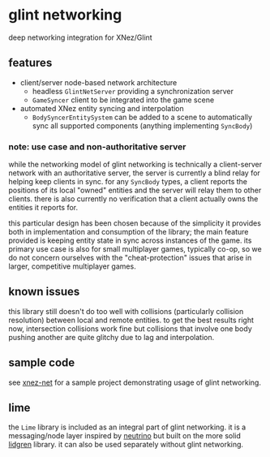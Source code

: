 # glint networking

deep networking integration for XNez/Glint

## features
- client/server node-based network architecture
    - headless `GlintNetServer` providing a synchronization server
    - `GameSyncer` client to be integrated into the game scene
- automated XNez entity syncing and interpolation
    - `BodySyncerEntitySystem` can be added to a scene to automatically sync all supported components (anything implementing `SyncBody`)

### note: use case and non-authoritative server

while the networking model of glint networking is technically a client-server network with an authoritative server, the server is currently a blind relay for helping keep clients in sync. for any `SyncBody` types, a client reports the positions of its local "owned" entities and the server will relay them to other clients. there is also currently no verification that a client actually owns the entities it reports for.

this particular design has been chosen because of the simplicity it provides both in implementation and consumption of the library; the main feature provided is keeping entity state in sync across instances of the game. its primary use case is also for small multiplayer games, typically co-op, so we do not concern ourselves with the "cheat-protection" issues that arise in larger, competitive multiplayer games.

## known issues

this library still doesn't do too well with collisions (particularly collision resolution) between local and remote entities. to get the best results right now, intersection collisions work fine but collisions that involve one body pushing another are quite glitchy due to lag and interpolation.

## sample code

see [xnez-net](https://git.rie.icu/xdrie/xnez-net) for a sample project demonstrating usage of glint networking.

## lime

the `Lime` library is included as an integral part of glint networking. it is a messaging/node layer inspired by [neutrino](https://github.com/Claytonious/Neutrino) but built on the more solid [lidgren](https://github.com/lidgren/lidgren-network-gen3) library. it can also be used separately without glint networking.
